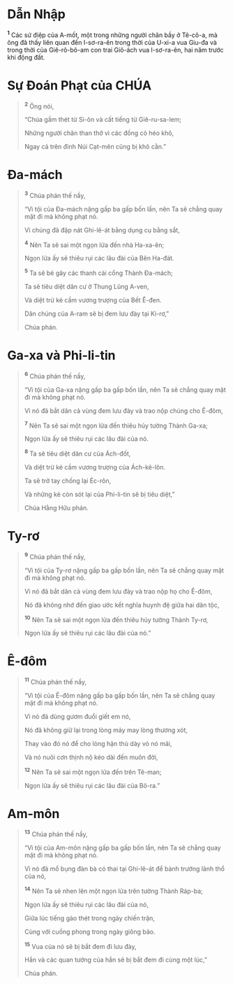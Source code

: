 # Dẫn Nhập

<sup><b>1</b></sup> Các sứ điệp của A-mốt, một trong những người chăn bầy ở Tê-cô-a, mà ông đã thấy liên quan đến I-sơ-ra-ên trong thời của U-xi-a vua Giu-đa và trong thời của Giê-rô-bô-am con trai Giô-ách vua I-sơ-ra-ên, hai năm trước khi động đất.

# Sự Ðoán Phạt của CHÚA

> <sup><b>2</b></sup> Ông nói,
>
> “Chúa gầm thét từ Si-ôn và cất tiếng từ Giê-ru-sa-lem;
>
> Những người chăn than thở vì các đồng cỏ héo khô,
>
> Ngay cả trên đỉnh Núi Cạt-mên cũng bị khô cằn.”

# Ða-mách

> <sup><b>3</b></sup> Chúa phán thế nầy,
>
> “Vì tội của Ða-mách nặng gấp ba gấp bốn lần, nên Ta sẽ chẳng quay mặt đi mà không phạt nó.
>
> Vì chúng đã đập nát Ghi-lê-át bằng dụng cụ bằng sắt,
>
> <sup><b>4</b></sup> Nên Ta sẽ sai một ngọn lửa đến nhà Ha-xa-ên;
>
> Ngọn lửa ấy sẽ thiêu rụi các lâu đài của Bên Ha-đát.
>
> <sup><b>5</b></sup> Ta sẽ bẻ gãy các thanh cài cổng Thành Ða-mách;
>
> Ta sẽ tiêu diệt dân cư ở Thung Lũng A-ven,
>
> Và diệt trừ kẻ cầm vương trượng của Bết Ê-đen.
>
> Dân chúng của A-ram sẽ bị đem lưu đày tại Ki-rơ,”
>
> Chúa phán.

# Ga-xa và Phi-li-tin

> <sup><b>6</b></sup> Chúa phán thế nầy,
>
> “Vì tội của Ga-xa nặng gấp ba gấp bốn lần, nên Ta sẽ chẳng quay mặt đi mà không phạt nó.
>
> Vì nó đã bắt dân cả vùng đem lưu đày và trao nộp chúng cho Ê-đôm,
>
> <sup><b>7</b></sup> Nên Ta sẽ sai một ngọn lửa đến thiêu hủy tường Thành Ga-xa;
>
> Ngọn lửa ấy sẽ thiêu rụi các lâu đài của nó.
>
> <sup><b>8</b></sup> Ta sẽ tiêu diệt dân cư của Ách-đốt,
>
> Và diệt trừ kẻ cầm vương trượng của Ách-kê-lôn.
>
> Ta sẽ trở tay chống lại Éc-rôn,
>
> Và những kẻ còn sót lại của Phi-li-tin sẽ bị tiêu diệt,”
>
> Chúa Hằng Hữu phán.

# Ty-rơ

> <sup><b>9</b></sup> Chúa phán thế nầy,
>
> “Vì tội của Ty-rơ nặng gấp ba gấp bốn lần, nên Ta sẽ chẳng quay mặt đi mà không phạt nó.
>
> Vì nó đã bắt dân cả vùng đem lưu đày và trao nộp họ cho Ê-đôm,
>
> Nó đã không nhớ đến giao ước kết nghĩa huynh đệ giữa hai dân tộc,
>
> <sup><b>10</b></sup> Nên Ta sẽ sai một ngọn lửa đến thiêu hủy tường Thành Ty-rơ,
>
> Ngọn lửa ấy sẽ thiêu rụi các lâu đài của nó.”

# Ê-đôm

> <sup><b>11</b></sup> Chúa phán thế nầy,
>
> “Vì tội của Ê-đôm nặng gấp ba gấp bốn lần, nên Ta sẽ chẳng quay mặt đi mà không phạt nó.
>
> Vì nó đã dùng gươm đuổi giết em nó,
>
> Nó đã không giữ lại trong lòng mảy may lòng thương xót,
>
> Thay vào đó nó để cho lòng hận thù dày vò nó mãi,
>
> Và nó nuôi cơn thịnh nộ kéo dài đến muôn đời,
>
> <sup><b>12</b></sup> Nên Ta sẽ sai một ngọn lửa đến trên Tê-man;
>
> Ngọn lửa ấy sẽ thiêu rụi các lâu đài của Bô-ra.”

# Am-môn

> <sup><b>13</b></sup> Chúa phán thế nầy,
>
> “Vì tội của Am-môn nặng gấp ba gấp bốn lần, nên Ta sẽ chẳng quay mặt đi mà không phạt nó.
>
> Vì nó đã mổ bụng đàn bà có thai tại Ghi-lê-át để bành trướng lãnh thổ của nó,
>
> <sup><b>14</b></sup> Nên Ta sẽ nhen lên một ngọn lửa trên tường Thành Ráp-ba;
>
> Ngọn lửa ấy sẽ thiêu rụi các lâu đài của nó,
>
> Giữa lúc tiếng gào thét trong ngày chiến trận,
>
> Cùng với cuồng phong trong ngày giông bão.
>
> <sup><b>15</b></sup> Vua của nó sẽ bị bắt đem đi lưu đày,
>
> Hắn và các quan tướng của hắn sẽ bị bắt đem đi cùng một lúc,”
>
> Chúa phán.
